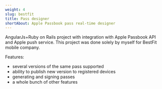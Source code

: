 ```yaml
---
weight: 4
slug: bestfit 
title: Pass designer
shortAbout: Apple Passbook pass real-time designer
---
```


AngularJs+Ruby on Rails project with integration with Apple Passbook API and Apple push service. 
This project was done solely by myself for BestFit mobile company. 

Features: 

- several versions of the same pass supported 
- ability to publish new version to registered devices 
- generating and signing passes 
- a whole bunch of other features
